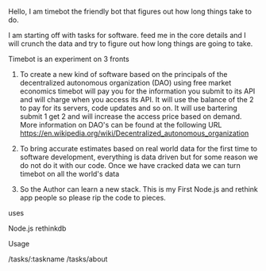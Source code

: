Hello, I am timebot the friendly bot that figures out how long things take to do.

I am starting off with tasks for software. feed me in the core details and I will crunch the data and try to figure out how long things are going to take.

Timebot is an experiment on 3 fronts

1) To create a new kind of software based on the principals of the decentralized autonomous organization (DAO) using free market economics timebot will pay you for the information you submit to its API and will charge when you access its API. It will use the balance of the 2 to pay for its servers, code updates and so on. It will use bartering submit 1 get 2 and will increase the access price based on demand. More information on DAO's can be found at the following URL https://en.wikipedia.org/wiki/Decentralized_autonomous_organization

2) To bring accurate estimates based on real world data for the first time to software development, everything is data driven but for some reason we do not do it with our code. Once we have cracked data we can turn timebot on all the world's data

3) So the Author can learn a new stack. This is my First Node.js and rethink app people so please rip the code to pieces.

uses

Node.js rethinkdb

Usage

/tasks/:taskname /tasks/about

